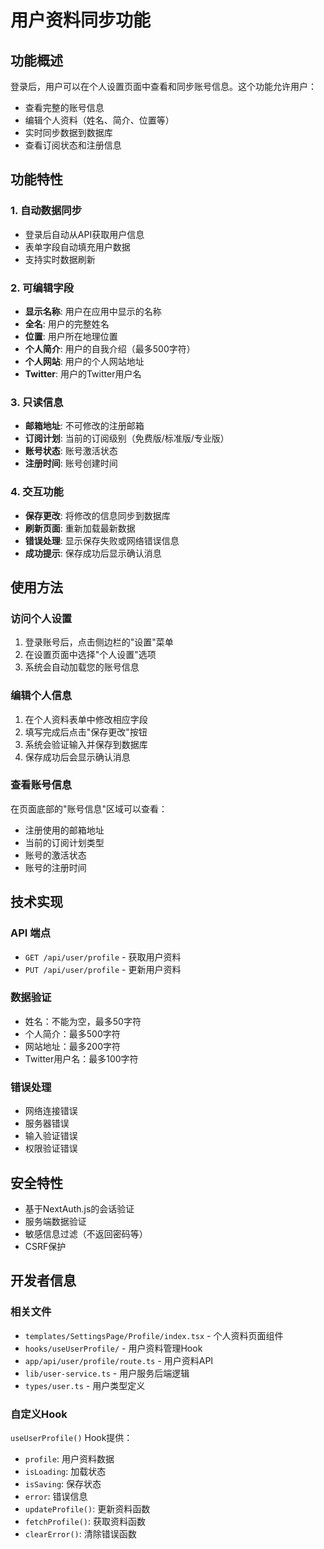 # 用户资料同步功能

## 功能概述

登录后，用户可以在个人设置页面中查看和同步账号信息。这个功能允许用户：

- 查看完整的账号信息
- 编辑个人资料（姓名、简介、位置等）
- 实时同步数据到数据库
- 查看订阅状态和注册信息

## 功能特性

### 1. 自动数据同步
- 登录后自动从API获取用户信息
- 表单字段自动填充用户数据
- 支持实时数据刷新

### 2. 可编辑字段
- **显示名称**: 用户在应用中显示的名称
- **全名**: 用户的完整姓名
- **位置**: 用户所在地理位置
- **个人简介**: 用户的自我介绍（最多500字符）
- **个人网站**: 用户的个人网站地址
- **Twitter**: 用户的Twitter用户名

### 3. 只读信息
- **邮箱地址**: 不可修改的注册邮箱
- **订阅计划**: 当前的订阅级别（免费版/标准版/专业版）
- **账号状态**: 账号激活状态
- **注册时间**: 账号创建时间

### 4. 交互功能
- **保存更改**: 将修改的信息同步到数据库
- **刷新页面**: 重新加载最新数据
- **错误处理**: 显示保存失败或网络错误信息
- **成功提示**: 保存成功后显示确认消息

## 使用方法

### 访问个人设置
1. 登录账号后，点击侧边栏的"设置"菜单
2. 在设置页面中选择"个人设置"选项
3. 系统会自动加载您的账号信息

### 编辑个人信息
1. 在个人资料表单中修改相应字段
2. 填写完成后点击"保存更改"按钮
3. 系统会验证输入并保存到数据库
4. 保存成功后会显示确认消息

### 查看账号信息
在页面底部的"账号信息"区域可以查看：
- 注册使用的邮箱地址
- 当前的订阅计划类型
- 账号的激活状态
- 账号的注册时间

## 技术实现

### API 端点
- `GET /api/user/profile` - 获取用户资料
- `PUT /api/user/profile` - 更新用户资料

### 数据验证
- 姓名：不能为空，最多50字符
- 个人简介：最多500字符
- 网站地址：最多200字符
- Twitter用户名：最多100字符

### 错误处理
- 网络连接错误
- 服务器错误
- 输入验证错误
- 权限验证错误

## 安全特性

- 基于NextAuth.js的会话验证
- 服务端数据验证
- 敏感信息过滤（不返回密码等）
- CSRF保护

## 开发者信息

### 相关文件
- `templates/SettingsPage/Profile/index.tsx` - 个人资料页面组件
- `hooks/useUserProfile/` - 用户资料管理Hook
- `app/api/user/profile/route.ts` - 用户资料API
- `lib/user-service.ts` - 用户服务后端逻辑
- `types/user.ts` - 用户类型定义

### 自定义Hook
`useUserProfile()` Hook提供：
- `profile`: 用户资料数据
- `isLoading`: 加载状态
- `isSaving`: 保存状态
- `error`: 错误信息
- `updateProfile()`: 更新资料函数
- `fetchProfile()`: 获取资料函数
- `clearError()`: 清除错误函数 